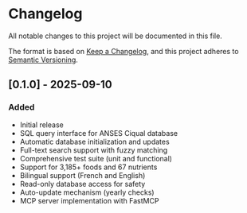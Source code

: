 # Changelog

All notable changes to this project will be documented in this file.

The format is based on [Keep a Changelog](https://keepachangelog.com/en/1.0.0/),
and this project adheres to [Semantic Versioning](https://semver.org/spec/v2.0.0.html).

## [0.1.0] - 2025-09-10

### Added
- Initial release
- SQL query interface for ANSES Ciqual database
- Automatic database initialization and updates
- Full-text search support with fuzzy matching
- Comprehensive test suite (unit and functional)
- Support for 3,185+ foods and 67 nutrients
- Bilingual support (French and English)
- Read-only database access for safety
- Auto-update mechanism (yearly checks)
- MCP server implementation with FastMCP